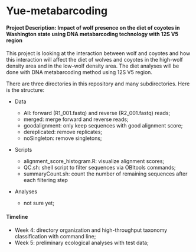 # Yue-metabarcoding

#### Project Description: Impact of wolf presence on the diet of coyotes in Washington state using DNA metabarcoding technology with 12S V5 region

This project is looking at the interaction between wolf and coyotes and how this interaction will affect the diet of wolves and coyotes in the high-wolf density area and in the low-wolf density area. The diet analyses will be done with DNA metabarcoding method using 12S V5 region. 

There are three directories in this repository and many subdirectories. Here is the structure:
- Data
  - All: forward (R1_001.fastq) and reverse (R2_001.fastq) reads;
  - merged: merge forward and reverse reads;
  - goodalignment: only keep sequences with good alignment score;
  - dereplicated: remove replicates;
  - noSingleton: remove singletons;

- Scripts
  - alignment_score_histogram.R: visualize alignment scores;
  - QC.sh: shell script to filter sequences via OBItools commands;
  - summaryCount.sh: count the number of remaining sequences after each filtering step

- Analyses
  - not sure yet;

 #### Timeline

 - Week 4: directory organization and high-throughput taxonomy classification with command line;
 - Week 5: preliminary ecological analyses with test data;

